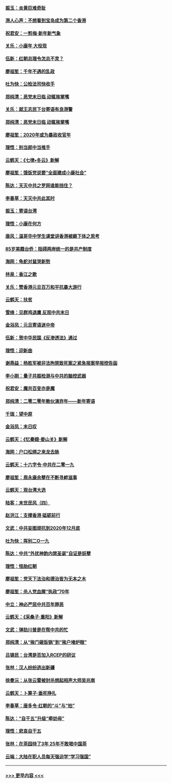 #### [振玉：炎黄巨难奇耻](../pages/nsc993/n11779632.md?t=01100711) 
#### [港人心声：不想看到宝岛成为第二个香港](../pages/nsc993/n11778817.md?t=01100711) 
#### [祝君安：一剪梅‧新年新气象](../pages/nsc993/n11776340.md?t=01100711) 
#### [关乐：小康年 大役现](../pages/nsc993/n11774213.md?t=01100711) 
#### [伍新：红朝总理令怎总不灵？](../pages/nsc993/n11770813.md?t=01100711) 
#### [廖祖笙：千年不遇的乱政](../pages/nsc993/n11770373.md?t=01100711) 
#### [吐为快：公检法司快收手](../pages/nsc993/n11770359.md?t=01100711) 
#### [郑纯清：恶党末日临 动辄挨掌嘴](../pages/nsc993/n11769912.md?t=01100711) 
#### [关乐：就王志民下台寄语有良港警](../pages/nsc993/n11769903.md?t=01100711) 
#### [郑纯清：恶党末日临 动辄挨掌嘴](../pages/nsc993/n11769356.md?t=01100711) 
#### [廖祖笙：2020年或为暴政收官年](../pages/nsc993/n11768216.md?t=01100711) 
#### [理悟：别当郎中当推手](../pages/nsc993/n11768243.md?t=01100711) 
#### [云鹤天：《七律▪冬云》新解](../pages/nsc993/n11768204.md?t=01100711) 
#### [廖祖笙：饿饭党说要“全面建成小康社会”](../pages/nsc993/n11767482.md?t=01100711) 
#### [陈达：天灭中共之罗网谁能挡住？](../pages/nsc993/n11767465.md?t=01100711) 
#### [李春草：天灭中共此其时](../pages/nsc993/n11767452.md?t=01100711) 
#### [振玉：寄语台湾](../pages/nsc993/n11767432.md?t=01100711) 
#### [理悟：小康在何方](../pages/nsc993/n11767394.md?t=01100711) 
#### [唐风：温哥华中学生课堂讲香港被踢下体之思考](../pages/nsc993/n11766848.md?t=01100711) 
#### [85岁美籍台侨：阻碍两岸统一的是共产制度](../pages/nsc993/n11765043.md?t=01100711) 
#### [海网：龟蛇对鼠哭新愁](../pages/nsc993/n11764895.md?t=01100711) 
#### [林泉：香江之歌](../pages/nsc993/n11764415.md?t=01100711) 
#### [关乐：赞香港元旦百万和平抗暴大游行](../pages/nsc993/n11764382.md?t=01100711) 
#### [云鹤天：扶贫](../pages/nsc993/n11764245.md?t=01100711) 
#### [雪绮：见群鸡退鹰  反观中共末日](../pages/nsc993/n11762112.md?t=01100711) 
#### [金浴凤：元旦寄语迷中帝](../pages/nsc993/n11761788.md?t=01100711) 
#### [伍新：贺中华民国《反渗透法》通过](../pages/nsc993/n11761994.md?t=01100711) 
#### [理悟：迎新曲](../pages/nsc993/n11761152.md?t=01100711) 
#### [谢燕益：杨胜军被非法拘禁致死案之紧急报案举报控告函](../pages/nsc993/n11756134.md?t=01100711) 
#### [李小刚：量子共振检测与中共的脑控武器](../pages/nsc993/n11754518.md?t=01100711) 
#### [祝君安：魔共百变亦是魔](../pages/nsc993/n11754469.md?t=01100711) 
#### [郑纯清：二零二零年散伙演弃年——新年寄语](../pages/nsc993/n11754195.md?t=01100711) 
#### [千瑞：望中原](../pages/nsc993/n11754159.md?t=01100711) 
#### [金浴凤：末日叹](../pages/nsc993/n11752359.md?t=01100711) 
#### [云鹤天：《忆秦娥‧娄山关》新解](../pages/nsc993/n11752348.md?t=01100711) 
#### [海网：户口松绑之来龙去脉](../pages/nsc993/n11752328.md?t=01100711) 
#### [云鹤天：十六字令‧中共在二零一九](../pages/nsc993/n11752305.md?t=01100711) 
#### [廖祖笙：周永康余孽在不断寻衅滋事](../pages/nsc993/n11751013.md?t=01100711) 
#### [云鹤天：观台湾大选](../pages/nsc993/n11751007.md?t=01100711) 
#### [陆客：末世民风（四）](../pages/nsc993/n11749203.md?t=01100711) 
#### [赵洪江：支撑香港 砥砺前行](../pages/nsc993/n11748482.md?t=01100711) 
#### [文武：中共妄图顽抗到2020年12月底](../pages/nsc993/n11748446.md?t=01100711) 
#### [吐为快：挥别二O一九](../pages/nsc993/n11748411.md?t=01100711) 
#### [陈达：中共“外扰神韵内禁圣诞”自证是妖孽](../pages/nsc993/n11748226.md?t=01100711) 
#### [理悟：怪胎红朝](../pages/nsc993/n11748206.md?t=01100711) 
#### [廖祖笙：党天下法治和德治皆为无本之木](../pages/nsc993/n11748135.md?t=01100711) 
#### [廖祖笙：杀人党血腥“执政”70年](../pages/nsc993/n11745144.md?t=01100711) 
#### [中立：神必严惩中共百年罪恶](../pages/nsc993/n11744970.md?t=01100711) 
#### [云鹤天：《采桑子‧重阳》新解](../pages/nsc993/n11744948.md?t=01100711) 
#### [文武：弹劾川普是在帮中共的忙](../pages/nsc993/n11744758.md?t=01100711) 
#### [郑纯清：从“挨门砸饭锅”到“挨户堵炉眼”](../pages/nsc993/n11744745.md?t=01100711) 
#### [吕锡民：台湾是否加入RCEP的研议](../pages/nsc993/n11744701.md?t=01100711) 
#### [张林：汉人纷纷逃出新疆](../pages/nsc993/n11743530.md?t=01100711) 
#### [徐曼沅：从张云雷被封杀想起相声大师吴兆南](../pages/nsc993/n11741816.md?t=01100711) 
#### [云鹤天：卜算子‧垂死挣扎](../pages/nsc993/n11739956.md?t=01100711) 
#### [李春草：唐多令‧红朝的“斗”与“拍”](../pages/nsc993/n11739830.md?t=01100711) 
#### [陈达：“自干五”升级“牵妨母”](../pages/nsc993/n11739724.md?t=01100711) 
#### [理悟：悲哀自干五](../pages/nsc993/n11739547.md?t=01100711) 
#### [张林：在茶园待了3年 25年不敢喝中国茶](../pages/nsc993/n11739240.md?t=01100711) 
#### [云端：大陆在职人员每天强迫学“学习强国”](../pages/nsc993/n11738735.md?t=01100711) 

----
#### [ >>> 更早内容 <<< ](../indexes/nsc993-earlier.md)
